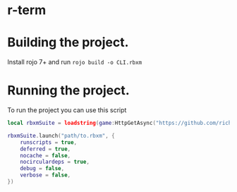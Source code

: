 # r-term

# Building the project.

Install rojo 7+ and run `rojo build -o CLI.rbxm`

# Running the project.

To run the project you can use this script
```lua
local rbxmSuite = loadstring(game:HttpGetAsync("https://github.com/richie0866/rbxm-suite/releases/latest/download/rbxm-suite.lua"))()

rbxmSuite.launch("path/to.rbxm", {
	runscripts = true,
	deferred = true,
	nocache = false,
	nocirculardeps = true,
	debug = false,
	verbose = false,
})
```
